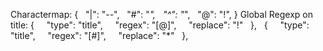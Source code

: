Charactermap:
{
  "|": "--",
  "#": "*",
  "^": "*",
  "@": "!",
}
Global Regexp on title: 
{
    "type": "title",
    "regex": "[@]",
    "replace": "!"
  },
  {
    "type": "title",
    "regex": "[#]",
    "replace": "\*"
  },
